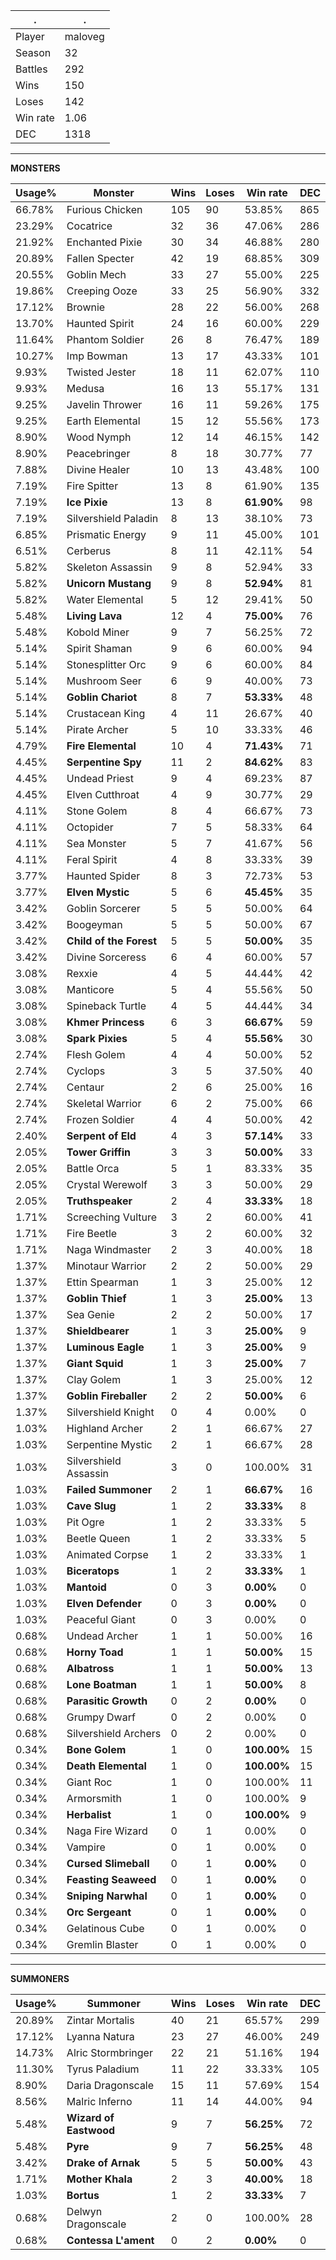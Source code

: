 .|.
|-|-
Player|maloveg
Season|32
Battles|292
Wins|150
Loses|142
Win rate|1.06
DEC|1318

---
**MONSTERS**

Usage%|Monster|Wins|Loses|Win rate|DEC|
-|-|-|-|-|-|
66.78%|Furious Chicken|105|90|53.85%|865|
23.29%|Cocatrice|32|36|47.06%|286|
21.92%|Enchanted Pixie|30|34|46.88%|280|
20.89%|Fallen Specter|42|19|68.85%|309|
20.55%|Goblin Mech|33|27|55.00%|225|
19.86%|Creeping Ooze|33|25|56.90%|332|
17.12%|Brownie|28|22|56.00%|268|
13.70%|Haunted Spirit|24|16|60.00%|229|
11.64%|Phantom Soldier|26|8|76.47%|189|
10.27%|Imp Bowman|13|17|43.33%|101|
9.93%|Twisted Jester|18|11|62.07%|110|
9.93%|Medusa|16|13|55.17%|131|
9.25%|Javelin Thrower|16|11|59.26%|175|
9.25%|Earth Elemental|15|12|55.56%|173|
8.90%|Wood Nymph|12|14|46.15%|142|
8.90%|Peacebringer|8|18|30.77%|77|
7.88%|Divine Healer|10|13|43.48%|100|
7.19%|Fire Spitter|13|8|61.90%|135|
7.19%|**Ice Pixie**|13|8|**61.90%**|98|
7.19%|Silvershield Paladin|8|13|38.10%|73|
6.85%|Prismatic Energy|9|11|45.00%|101|
6.51%|Cerberus|8|11|42.11%|54|
5.82%|Skeleton Assassin|9|8|52.94%|33|
5.82%|**Unicorn Mustang**|9|8|**52.94%**|81|
5.82%|Water Elemental|5|12|29.41%|50|
5.48%|**Living Lava**|12|4|**75.00%**|76|
5.48%|Kobold Miner|9|7|56.25%|72|
5.14%|Spirit Shaman|9|6|60.00%|94|
5.14%|Stonesplitter Orc|9|6|60.00%|84|
5.14%|Mushroom Seer|6|9|40.00%|73|
5.14%|**Goblin Chariot**|8|7|**53.33%**|48|
5.14%|Crustacean King|4|11|26.67%|40|
5.14%|Pirate Archer|5|10|33.33%|46|
4.79%|**Fire Elemental**|10|4|**71.43%**|71|
4.45%|**Serpentine Spy**|11|2|**84.62%**|83|
4.45%|Undead Priest|9|4|69.23%|87|
4.45%|Elven Cutthroat|4|9|30.77%|29|
4.11%|Stone Golem|8|4|66.67%|73|
4.11%|Octopider|7|5|58.33%|64|
4.11%|Sea Monster|5|7|41.67%|56|
4.11%|Feral Spirit|4|8|33.33%|39|
3.77%|Haunted Spider|8|3|72.73%|53|
3.77%|**Elven Mystic**|5|6|**45.45%**|35|
3.42%|Goblin Sorcerer|5|5|50.00%|64|
3.42%|Boogeyman|5|5|50.00%|67|
3.42%|**Child of the Forest**|5|5|**50.00%**|35|
3.42%|Divine Sorceress|6|4|60.00%|57|
3.08%|Rexxie|4|5|44.44%|42|
3.08%|Manticore|5|4|55.56%|50|
3.08%|Spineback Turtle|4|5|44.44%|34|
3.08%|**Khmer Princess**|6|3|**66.67%**|59|
3.08%|**Spark Pixies**|5|4|**55.56%**|30|
2.74%|Flesh Golem|4|4|50.00%|52|
2.74%|Cyclops|3|5|37.50%|40|
2.74%|Centaur|2|6|25.00%|16|
2.74%|Skeletal Warrior|6|2|75.00%|66|
2.74%|Frozen Soldier|4|4|50.00%|42|
2.40%|**Serpent of Eld**|4|3|**57.14%**|33|
2.05%|**Tower Griffin**|3|3|**50.00%**|33|
2.05%|Battle Orca|5|1|83.33%|35|
2.05%|Crystal Werewolf|3|3|50.00%|29|
2.05%|**Truthspeaker**|2|4|**33.33%**|18|
1.71%|Screeching Vulture|3|2|60.00%|41|
1.71%|Fire Beetle|3|2|60.00%|32|
1.71%|Naga Windmaster|2|3|40.00%|18|
1.37%|Minotaur Warrior|2|2|50.00%|29|
1.37%|Ettin Spearman|1|3|25.00%|12|
1.37%|**Goblin Thief**|1|3|**25.00%**|13|
1.37%|Sea Genie|2|2|50.00%|17|
1.37%|**Shieldbearer**|1|3|**25.00%**|9|
1.37%|**Luminous Eagle**|1|3|**25.00%**|9|
1.37%|**Giant Squid**|1|3|**25.00%**|7|
1.37%|Clay Golem|1|3|25.00%|12|
1.37%|**Goblin Fireballer**|2|2|**50.00%**|6|
1.37%|Silvershield Knight|0|4|0.00%|0|
1.03%|Highland Archer|2|1|66.67%|27|
1.03%|Serpentine Mystic|2|1|66.67%|28|
1.03%|Silvershield Assassin|3|0|100.00%|31|
1.03%|**Failed Summoner**|2|1|**66.67%**|16|
1.03%|**Cave Slug**|1|2|**33.33%**|8|
1.03%|Pit Ogre|1|2|33.33%|5|
1.03%|Beetle Queen|1|2|33.33%|5|
1.03%|Animated Corpse|1|2|33.33%|1|
1.03%|**Biceratops**|1|2|**33.33%**|1|
1.03%|**Mantoid**|0|3|**0.00%**|0|
1.03%|**Elven Defender**|0|3|**0.00%**|0|
1.03%|Peaceful Giant|0|3|0.00%|0|
0.68%|Undead Archer|1|1|50.00%|16|
0.68%|**Horny Toad**|1|1|**50.00%**|15|
0.68%|**Albatross**|1|1|**50.00%**|13|
0.68%|**Lone Boatman**|1|1|**50.00%**|8|
0.68%|**Parasitic Growth**|0|2|**0.00%**|0|
0.68%|Grumpy Dwarf|0|2|0.00%|0|
0.68%|Silvershield Archers|0|2|0.00%|0|
0.34%|**Bone Golem**|1|0|**100.00%**|15|
0.34%|**Death Elemental**|1|0|**100.00%**|15|
0.34%|Giant Roc|1|0|100.00%|11|
0.34%|Armorsmith|1|0|100.00%|9|
0.34%|**Herbalist**|1|0|**100.00%**|9|
0.34%|Naga Fire Wizard|0|1|0.00%|0|
0.34%|Vampire|0|1|0.00%|0|
0.34%|**Cursed Slimeball**|0|1|**0.00%**|0|
0.34%|**Feasting Seaweed**|0|1|**0.00%**|0|
0.34%|**Sniping Narwhal**|0|1|**0.00%**|0|
0.34%|**Orc Sergeant**|0|1|**0.00%**|0|
0.34%|Gelatinous Cube|0|1|0.00%|0|
0.34%|Gremlin Blaster|0|1|0.00%|0|

---
**SUMMONERS**

Usage%|Summoner|Wins|Loses|Win rate|DEC|
-|-|-|-|-|-|
20.89%|Zintar Mortalis|40|21|65.57%|299|
17.12%|Lyanna Natura|23|27|46.00%|249|
14.73%|Alric Stormbringer|22|21|51.16%|194|
11.30%|Tyrus Paladium|11|22|33.33%|105|
8.90%|Daria Dragonscale|15|11|57.69%|154|
8.56%|Malric Inferno|11|14|44.00%|94|
5.48%|**Wizard of Eastwood**|9|7|**56.25%**|72|
5.48%|**Pyre**|9|7|**56.25%**|48|
3.42%|**Drake of Arnak**|5|5|**50.00%**|43|
1.71%|**Mother Khala**|2|3|**40.00%**|18|
1.03%|**Bortus**|1|2|**33.33%**|7|
0.68%|Delwyn Dragonscale|2|0|100.00%|28|
0.68%|**Contessa L'ament**|0|2|**0.00%**|0|
